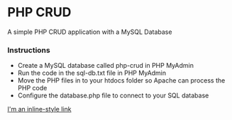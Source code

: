 # PHP CRUD
A simple PHP CRUD application with a MySQL Database
### Instructions
* Create a MySQL database called php-crud in PHP MyAdmin
* Run the code in the sql-db.txt file in PHP MyAdmin
* Move the PHP files in to your htdocs folder so Apache can process the PHP code
* Configure the database.php file to connect to your SQL database

[I'm an inline-style link](https://www.google.com)

